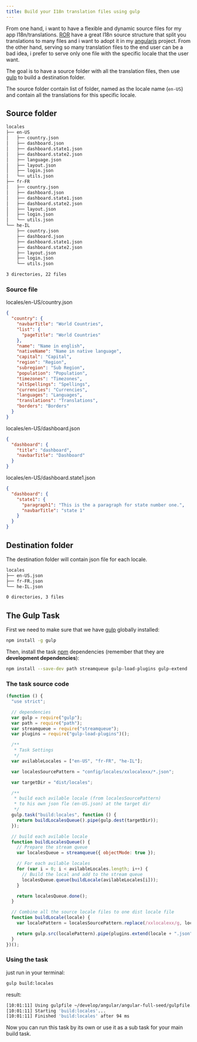 ```yaml
---
title: Build your I18n translation files using gulp
---
```


From one hand, i want to have a flexible and dynamic source files for my app I18n/translations.
[ROR] have a great I18n source structure that split you translations to many files and i want to adopt it in my [angularjs] project.
From the other hand, serving so many translation files to the end user can be a bad idea, i prefer to serve only one file with the specific locale that the user want.

The goal is to have a source folder with all the translation files, then use [gulp] to build a destination folder.

The source folder contain list of folder, named as the locale name (`en-US`) and contain all the translations for this specific locale.

## Source folder

```bash
locales
├── en-US
│   ├── country.json
│   ├── dashboard.json
│   ├── dashboard.state1.json
│   ├── dashboard.state2.json
│   ├── language.json
│   ├── layout.json
│   ├── login.json
│   └── utils.json
├── fr-FR
│   ├── country.json
│   ├── dashboard.json
│   ├── dashboard.state1.json
│   ├── dashboard.state2.json
│   ├── layout.json
│   ├── login.json
│   └── utils.json
└── he-IL
    ├── country.json
    ├── dashboard.json
    ├── dashboard.state1.json
    ├── dashboard.state2.json
    ├── layout.json
    ├── login.json
    └── utils.json

3 directories, 22 files
```

### Source file

locales/en-US/country.json

```json
{
  "country": {
    "navbarTitle": "World Countries",
    "list": {
      "pageTitle": "World Countries"
    },
    "name": "Name in english",
    "nativeName": "Name in native language",
    "capital": "Capital",
    "region": "Region",
    "subregion": "Sub Region",
    "population": "Population",
    "timezones": "Timezones",
    "altSpellings": "Spellings",
    "currencies": "Currencies",
    "languages": "Languages",
    "translations": "Translations",
    "borders": "Borders"
  }
}
```

locales/en-US/dashboard.json

```json
{
  "dashboard": {
    "title": "dashboard",
    "navbarTitle": "Dashboard"
  }
}
```

locales/en-US/dashboard.state1.json

```json
{
  "dashboard": {
    "state1": {
      "paragraph1": "This is the a paragraph for state number one.",
      "navbarTitle": "state 1"
    }
  }
}
```

## Destination folder

The destination folder will contain json file for each locale.

```bash
locales
├── en-US.json
├── fr-FR.json
└── he-IL.json

0 directories, 3 files
```

## The Gulp Task

First we need to make sure that we have [gulp] globally installed:

```bash
npm install -g gulp
```

Then, install the task [npm] dependencies (remember that they are **development dependencies**):

```bash
npm install --save-dev path streamqueue gulp-load-plugins gulp-extend
```

### The task source code

```js
(function () {
  "use strict";

  // dependencies
  var gulp = require("gulp");
  var path = require("path");
  var streamqueue = require("streamqueue");
  var plugins = require("gulp-load-plugins")();

  /**
   * Task Settings
   */
  var avilableLocales = ["en-US", "fr-FR", "he-IL"];

  var localesSourcePattern = "config/locales/xxlocalexx/*.json";

  var targetDir = "dist/locales";

  /**
   * build each avilable locale (from localesSourcePattern)
   * to his own json fle (en-US.json) at the target dir
   */
  gulp.task("build:locales", function () {
    return buildLocalesQueue().pipe(gulp.dest(targetDir));
  });

  // build each avilable locale
  function buildLocalesQueue() {
    // Prepare the stream queue
    var localesQueue = streamqueue({ objectMode: true });

    // For each avilable locales
    for (var i = 0; i < avilableLocales.length; i++) {
      // Build the local and add to the stream queue
      localesQueue.queue(buildLocale(avilableLocales[i]));
    }

    return localesQueue.done();
  }

  // Combine all the source locale files to one dist locale file
  function buildLocale(locale) {
    var localePattern = localesSourcePattern.replace(/xxlocalexx/g, locale);

    return gulp.src(localePattern).pipe(plugins.extend(locale + ".json"));
  }
})();
```

### Using the task

just run in your terminal:

```bash
gulp build:locales
```

result:

```bash
[10:01:11] Using gulpfile ~/develop/angular/angular-full-seed/gulpfile.js
[10:01:11] Starting 'build:locales'...
[10:01:11] Finished 'build:locales' after 94 ms
```

Now you can run this task by its own or use it as a sub task for your main build task.

[ROR]: http://rubyonrails.org/
[angularjs]: https://angularjs.org/
[gulp]: http://gulpjs.com/
[npm]: https://www.npmjs.com/
